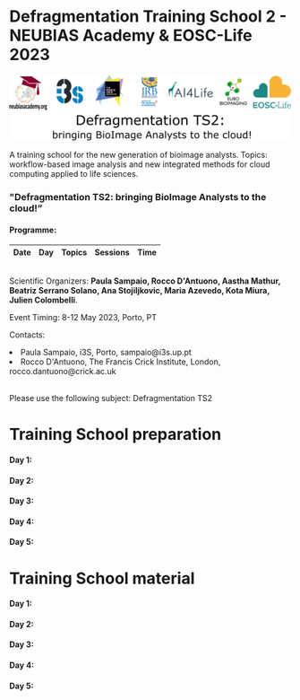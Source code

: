# Defragmentation Training School 2 - NEUBIAS Academy & EOSC-Life 2023

![](Defragmentation_TS2-banner.png)


A training school for the new generation of bioimage analysts. Topics: workflow-based image analysis and new integrated methods for cloud computing applied to life sciences.


### "Defragmentation TS2: bringing BioImage Analysts to the cloud!”

#### Programme:

|Date | Day | Topics | Sessions| Time|
|-----|-----|--------|---------|---------|

<br>
Scientific Organizers: <b>Paula Sampaio, Rocco D'Antuono, Aastha Mathur, Beatriz Serrano Solano, Ana Stojiljkovic, Maria Azevedo, Kota Miura, Julien Colombelli</b>.
<br>

Event Timing:
8-12 May 2023, Porto, PT

Contacts:
<li>Paula Sampaio, i3S, Porto, sampaio@i3s.up.pt
<li>Rocco D'Antuono, The Francis Crick Institute, London, rocco.dantuono@crick.ac.uk  

</br> Please use the following subject: Defragmentation TS2


# Training School preparation #
#### Day 1: <br> <p></p>
#### Day 2: <br> <p></p>
#### Day 3: <br> <p></p>
#### Day 4: <br> <p></p>
#### Day 5: <br> <p></p>

# Training School material #
#### Day 1:

#### Day 2:


#### Day 3:


#### Day 4:

#### Day 5:
